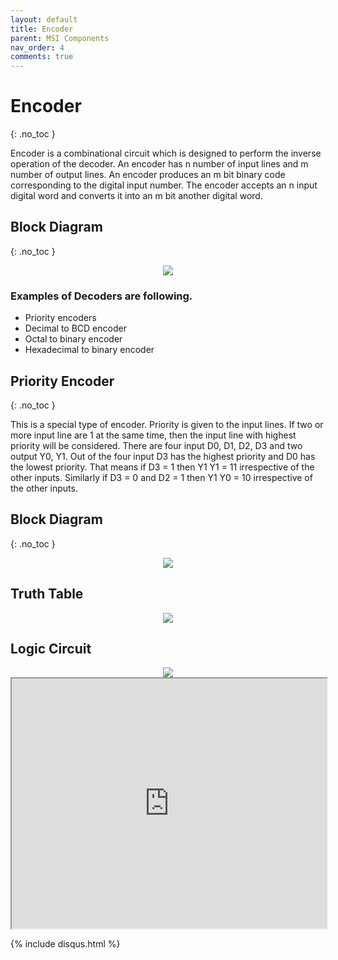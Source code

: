 ```yaml
---
layout: default
title: Encoder
parent: MSI Components
nav_order: 4
comments: true
---
```


# Encoder
{: .no_toc }

Encoder is a combinational circuit which is designed to perform the inverse operation of the decoder. 
An encoder has n number of input lines and m number of output lines. An encoder produces an m bit binary code corresponding to the digital input number. 
The encoder accepts an n input digital word and converts it into an m bit another digital word.

## Block Diagram
{: .no_toc }

<div style="text-align:center"><img src="../../assets/images/encoder_blockdiagram.jpg" /></div>

### Examples of Decoders are following.
   
* Priority encoders
* Decimal to BCD encoder
* Octal to binary encoder
* Hexadecimal to binary encoder

## Priority Encoder
{: .no_toc }

This is a special type of encoder. 
Priority is given to the input lines. 
If two or more input line are 1 at the same time, then the input line with highest priority will be considered. 
There are four input D0, D1, D2, D3 and two output Y0, Y1. 
Out of the four input D3 has the highest priority and D0 has the lowest priority. 
That means if D3 = 1 then Y1 Y1 = 11 irrespective of the other inputs. Similarly if D3 = 0 and D2 = 1 then Y1 Y0 = 10 irrespective of the other inputs.

## Block Diagram
{: .no_toc }

<div style="text-align:center"><img src="../../assets/images/priorityencoder_blockdiagram.jpg" /></div>

## Truth Table

<div style="text-align:center"><img src="../../assets/images/priorityencoder_truthtable.jpg" /></div>

## Logic Circuit

<div style="text-align:center"><img src="../../assets/images/priorityencoder_logiccircuit.jpg" /></div>

<iframe width="100%" height="400px" src="https://circuitverse.org/simulator/embed/762" id="projectPreview" scrolling="no" webkitAllowFullScreen mozAllowFullScreen allowFullScreen> </iframe>

{% include disqus.html %}
